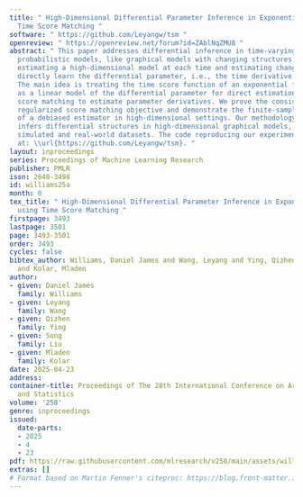 ```yaml
---
title: " High-Dimensional Differential Parameter Inference in Exponential Family using
  Time Score Matching "
software: " https://github.com/Leyangw/tsm "
openreview: " https://openreview.net/forum?id=ZAblNqZMU8 "
abstract: " This paper addresses differential inference in time-varying parametric
  probabilistic models, like graphical models with changing structures. Instead of
  estimating a high-dimensional model at each time and estimating changes later, we
  directly learn the differential parameter, i.e., the time derivative of the parameter.
  The main idea is treating the time score function of an exponential family model
  as a linear model of the differential parameter for direct estimation. We use time
  score matching to estimate parameter derivatives. We prove the consistency of a
  regularized score matching objective and demonstrate the finite-sample normality
  of a debiased estimator in high-dimensional settings. Our methodology effectively
  infers differential structures in high-dimensional graphical models, verified on
  simulated and real-world datasets. The code reproducing our experiments can be found
  at: \\url{https://github.com/Leyangw/tsm}. "
layout: inproceedings
series: Proceedings of Machine Learning Research
publisher: PMLR
issn: 2640-3498
id: williams25a
month: 0
tex_title: " High-Dimensional Differential Parameter Inference in Exponential Family
  using Time Score Matching "
firstpage: 3493
lastpage: 3501
page: 3493-3501
order: 3493
cycles: false
bibtex_author: Williams, Daniel James and Wang, Leyang and Ying, Qizhen and Liu, Song
  and Kolar, Mladen
author:
- given: Daniel James
  family: Williams
- given: Leyang
  family: Wang
- given: Qizhen
  family: Ying
- given: Song
  family: Liu
- given: Mladen
  family: Kolar
date: 2025-04-23
address:
container-title: Proceedings of The 28th International Conference on Artificial Intelligence
  and Statistics
volume: '258'
genre: inproceedings
issued:
  date-parts:
  - 2025
  - 4
  - 23
pdf: https://raw.githubusercontent.com/mlresearch/v258/main/assets/williams25a/williams25a.pdf
extras: []
# Format based on Martin Fenner's citeproc: https://blog.front-matter.io/posts/citeproc-yaml-for-bibliographies/
---
```

